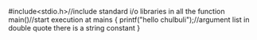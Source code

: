 #include<stdio.h>//include standard i/o libraries in all the function 
    main()//start execution at mains
    {
        printf("hello chulbuli");//argument list in double quote there is a string constant
    }

